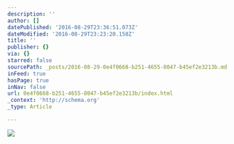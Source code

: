 ```yaml
---
description: ''
author: []
datePublished: '2016-08-29T23:36:51.073Z'
dateModified: '2016-08-29T23:23:20.158Z'
title: ''
publisher: {}
via: {}
starred: false
sourcePath: _posts/2016-08-29-0e4f0668-b251-4655-8047-b45ef2e3213b.md
inFeed: true
hasPage: true
inNav: false
url: 0e4f0668-b251-4655-8047-b45ef2e3213b/index.html
_context: 'http://schema.org'
_type: Article

---
```

![](https://the-grid-user-content.s3-us-west-2.amazonaws.com/a1d81bd1-278f-4bc7-a011-c963e81a5485.jpg)